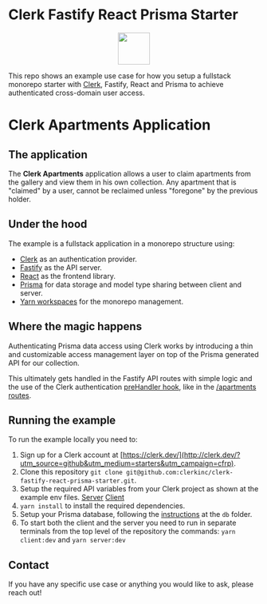 # Clerk Fastify React Prisma Starter

<p align="center">
  <a href="https://clerk.dev?utm_source=github&utm_medium=clerk_javascript" target="_blank" rel="noopener noreferrer">
    <picture>
      <source media="(prefers-color-scheme: dark)" srcset="https://images.clerk.dev/static/logo-dark-mode-400x400.png">
      <img src="https://images.clerk.dev/static/logo-light-mode-400x400.png" height="64">
    </picture>
  </a>
  <br />
</p>

This repo shows an example use case for how you setup a fullstack monorepo starter with [Clerk](https://clerk.dev?utm_source=github&utm_medium=starters&utm_campaign=cfrp), Fastify, React and Prisma to achieve authenticated cross-domain user access.

# Clerk Apartments Application

## The application

The **Clerk Apartments** application allows a user to claim apartments from the gallery and view them in his own collection. Any apartment that is "claimed" by a user, cannot be reclaimed unless "foregone" by the previous holder.

## Under the hood

The example is a fullstack application in a monorepo structure using:

- [Clerk](https://clerk.dev?utm_source=github&utm_medium=starters&utm_campaign=cfrp) as an authentication provider.
- [Fastify](https://www.fastify.io/) as the API server.
- [React](https://reactjs.org/) as the frontend library.
- [Prisma](https://www.prisma.io/) for data storage and model type sharing between client and server.
- [Yarn workspaces](https://yarnpkg.com/features/workspaces) for the monorepo management.

## Where the magic happens

Authenticating Prisma data access using Clerk works by introducing a thin and customizable access management layer on top of the Prisma generated API for our collection.

This ultimately gets handled in the Fastify API routes with simple logic and the use of the Clerk authentication [preHandler hook](./packages/server/src/auth/clerkHandler.ts), like in the [/apartments routes](./packages/server/src/routes/apartments.ts).

## Running the example

To run the example locally you need to:

1. Sign up for a Clerk account at [https://clerk.dev/](http://clerk.dev/?utm_source=github&utm_medium=starters&utm_campaign=cfrp).
2. Clone this repository `git clone git@github.com:clerkinc/clerk-fastify-react-prisma-starter.git`.
3. Setup the required API variables from your Clerk project as shown at the example env files. [Server](./.env.example) [Client](./packages/client/.env.example)
4. `yarn install` to install the required dependencies.
5. Setup your Prisma database, following the [instructions](./packages/db/README.md) at the `db` folder.
6. To start both the client and the server you need to run in separate terminals from the top level of the repository the commands: `yarn client:dev` and `yarn server:dev`

## Contact

If you have any specific use case or anything you would like to ask, please reach out!
